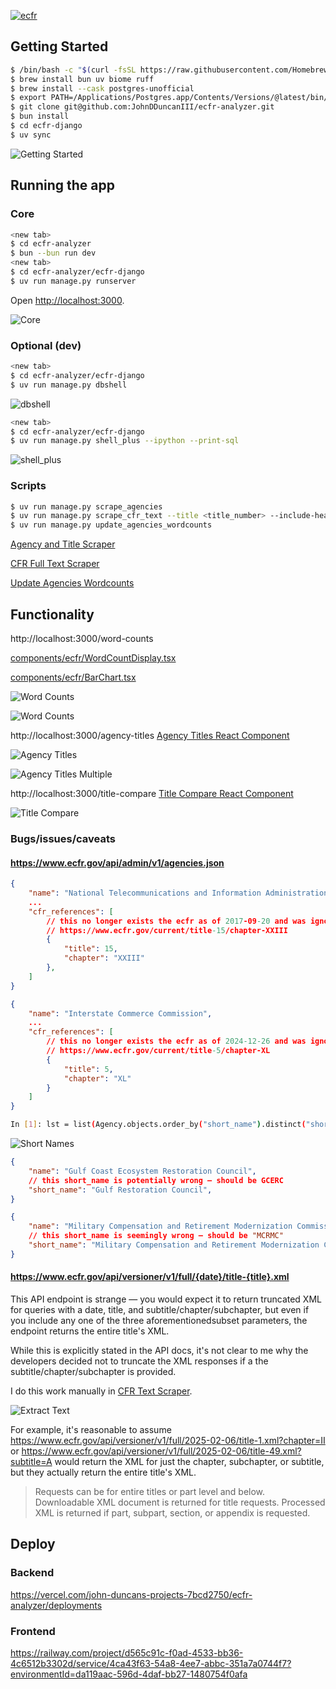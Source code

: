 [![ecfr](https://img.youtube.com/vi/uZpB8ZubFzA/0.jpg)](https://www.youtube.com/watch?v=uZpB8ZubFzA)

## Getting Started
```bash
$ /bin/bash -c "$(curl -fsSL https://raw.githubusercontent.com/Homebrew/install/HEAD/install.sh)"
$ brew install bun uv biome ruff
$ brew install --cask postgres-unofficial
$ export PATH=/Applications/Postgres.app/Contents/Versions/@latest/bin/:$PATH
$ git clone git@github.com:JohnDDuncanIII/ecfr-analyzer.git
$ bun install
$ cd ecfr-django
$ uv sync
```

![Getting Started](./screenshots/getting-started.png)

## Running the app
### Core
```bash
<new tab>
$ cd ecfr-analyzer
$ bun --bun run dev
<new tab>
$ cd ecfr-analyzer/ecfr-django
$ uv run manage.py runserver
```

Open [http://localhost:3000](http://localhost:3000).

![Core](./screenshots/core.png)

### Optional (dev)
```bash
<new tab>
$ cd ecfr-analyzer/ecfr-django
$ uv run manage.py dbshell
```

![dbshell](./screenshots/dbshell.png)

```bash
<new tab>
$ cd ecfr-analyzer/ecfr-django
$ uv run manage.py shell_plus --ipython --print-sql
```

![shell_plus](./screenshots/shell-plus.png)

### Scripts
```bash
$ uv run manage.py scrape_agencies
$ uv run manage.py scrape_cfr_text --title <title_number> --include-headers (optional)
$ uv run manage.py update_agencies_wordcounts
```

[Agency and Title Scraper](ecfr-django/regulations/management/commands/scrape_agencies.py)

[CFR Full Text Scraper](ecfr-django/regulations/management/commands/scrape_cfr_text.py#L84)

[Update Agencies Wordcounts](ecfr-django/regulations/management/commands/update_agencies_wordcounts.py)

## Functionality
http://localhost:3000/word-counts

[components/ecfr/WordCountDisplay.tsx](components/ecfr/WordCountDisplay.tsx)

[components/ecfr/BarChart.tsx](components/ecfr/BarChart.tsx)

![Word Counts](./screenshots/word-counts-horizontal.png)

![Word Counts](./screenshots/word-counts-vertical.png)

http://localhost:3000/agency-titles
[Agency Titles React Component](app/agency-titles/page.tsx)

![Agency Titles](./screenshots/agency-titles.png)

![Agency Titles Multiple](./screenshots/agency-titles-multiple.png)

http://localhost:3000/title-compare
[Title Compare React Component](app/title-compare/page.tsx)

![Title Compare](./screenshots/title-compare.png)

### Bugs/issues/caveats
#### https://www.ecfr.gov/api/admin/v1/agencies.json
```json
{
	"name": "National Telecommunications and Information Administration",
	...
	"cfr_references": [
		// this no longer exists the ecfr as of 2017-09-20 and was ignored in http://localhost:3000/agency-titles
		// https://www.ecfr.gov/current/title-15/chapter-XXIII
		{
			"title": 15,
			"chapter": "XXIII"
		},
	]
}
```

```json
{
	"name": "Interstate Commerce Commission",
	...
	"cfr_references": [
		// this no longer exists the ecfr as of 2024-12-26 and was ignored in http://localhost:3000/agency-titles 
		// https://www.ecfr.gov/current/title-5/chapter-XL
		{
			"title": 5,
			"chapter": "XL"
		}
	]
}
```

```bash
In [1]: lst = list(Agency.objects.order_by("short_name").distinct("short_name").values_list("short_name", flat=True))
```

![Short Names](./screenshots/short-names.png)

```json
{
	"name": "Gulf Coast Ecosystem Restoration Council",
	// this short_name is potentially wrong — should be GCERC
	"short_name": "Gulf Restoration Council",
}
```

```json
{
	"name": "Military Compensation and Retirement Modernization Commission",
	// this short_name is seemingly wrong — should be "MCRMC"
	"short_name": "Military Compensation and Retirement Modernization Commission",
}
```

#### https://www.ecfr.gov/api/versioner/v1/full/{date}/title-{title}.xml
This API endpoint is strange — you would expect it to return truncated XML for queries with a date, title, and subtitle/chapter/subchapter, but even if you include any one of the three aforementionedsubset parameters, the endpoint returns the entire title's XML.

While this is explicitly stated in the API docs, it's not clear to me why the developers decided not to truncate the XML responses if a the subtitle/chapter/subchapter is provided.

I do this work manually in [CFR Text Scraper](ecfr-django/regulations/management/commands/scrape_cfr_text.py#L84).

![Extract Text](./screenshots/extract-text.png)

For example, it's reasonable to assume https://www.ecfr.gov/api/versioner/v1/full/2025-02-06/title-1.xml?chapter=II or https://www.ecfr.gov/api/versioner/v1/full/2025-02-06/title-49.xml?subtitle=A would return the XML for just the chapter, subchapter, or subtitle, but they actually return the entire title's XML.

> Requests can be for entire titles or part level and below. Downloadable XML document is returned for title requests. Processed XML is returned if part, subpart, section, or appendix is requested.

## Deploy
### Backend
https://vercel.com/john-duncans-projects-7bcd2750/ecfr-analyzer/deployments

### Frontend
https://railway.com/project/d565c91c-f0ad-4533-bb36-4c6512b3302d/service/4ca43f63-54a8-4ee7-abbc-351a7a0744f7?environmentId=da119aac-596d-4daf-bb27-1480754f0afa